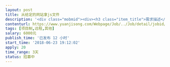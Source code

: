 ```yaml
---                
layout: post       
title: 从给定的网站拿js文件           
description: '<div class="mobmid"><div><h3 class="item_title">需求描述</h3><p>需求描述：从一个网站拿几个js文件，这些js文件在蜘蛛抓取时才有，但是直接访问就提示文件不存在。<br/>网站地址：http://www.cgcep.com/cats/detail_38.html<br/>文件如下：<br/>www.cgcep.com/js/jquery/**.js<br/> <br/>成功拿到的话请联系招聘专员微信（未拿到勿扰）：763083126<br/> <br/>工作方式：远程开发<br/>工作周期：3-7天</p></div><!--info end--></div>'     
contenturl: https://www.yuanjisong.com/Webpage/Job/../Job/detail/jobid/101612      
tags: [项目制,远程,其他]            
salary: 6000元          
publish_time: '已发布 12 小时'         
start_time: '2018-06-23 19:12:02'           
apply: 20                   
time_range: 3天              
status: 招募中                  
---                 
```

